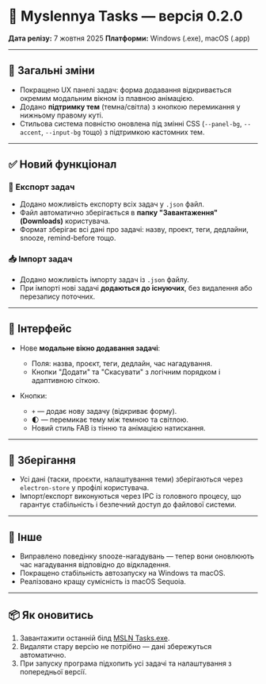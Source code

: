 # 🧩 Myslennya Tasks — версія 0.2.0

**Дата релізу:** 7 жовтня 2025
**Платформи:** Windows (.exe), macOS (.app)

---

## 🔄 Загальні зміни

* Покращено UX панелі задач: форма додавання відкривається окремим модальним вікном із плавною анімацією.
* Додано **підтримку тем** (темна/світла) з кнопкою перемикання у нижньому правому куті.
* Стильова система повністю оновлена під змінні CSS (`--panel-bg`, `--accent`, `--input-bg` тощо) з підтримкою кастомних тем.

---

## ✅ Новий функціонал

### 🧾 Експорт задач

* Додано можливість експорту всіх задач у `.json` файл.
* Файл автоматично зберігається в **папку "Завантаження" (Downloads)** користувача.
* Формат зберігає всі дані про задачі: назву, проект, теги, дедлайни, snooze, remind-before тощо.

### 📥 Імпорт задач

* Додано можливість імпорту задач із `.json` файлу.
* При імпорті нові задачі **додаються до існуючих**, без видалення або перезапису поточних.

---

## 🎨 Інтерфейс

* Нове **модальне вікно додавання задачі**:

  * Поля: назва, проєкт, теги, дедлайн, час нагадування.
  * Кнопки "Додати" та "Скасувати" з логічним порядком і адаптивною сіткою.
* Кнопки:

  * `+` — додає нову задачу (відкриває форму).
  * 🌓 — перемикає тему між темною та світлою.
  * Новий стиль FAB із тінню та анімацією натискання.

---

## 💾 Зберігання

* Усі дані (таски, проєкти, налаштування теми) зберігаються через `electron-store` у профілі користувача.
* Імпорт/експорт виконуються через IPC із головного процесу, що гарантує стабільність і безпечний доступ до файлової системи.

---

## 🧠 Інше

* Виправлено поведінку snooze-нагадувань — тепер вони оновлюють час нагадування відповідно до відкладення.
* Покращено стабільність автозапуску на Windows та macOS.
* Реалізовано кращу сумісність із macOS Sequoia.

---

## 📦 Як оновитись

1. Завантажити останній білд [MSLN Tasks.exe](https://drive.google.com/file/d/1coo0jnaBQSxdoN-aXAGiXKGo9JS1UYpZ/view?usp=sharing).
2. Видаляти стару версію не потрібно — дані збережуться автоматично.
3. При запуску програма підхопить усі задачі та налаштування з попередньої версії.